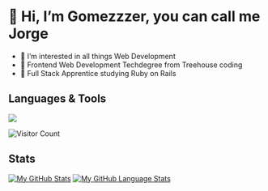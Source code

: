 <h1>👋 Hi, I’m Gomezzzer, you can call me Jorge</h1>
  <ul>
   <li>👀 I’m interested in all things Web Development</li>
   <li> 🌱 Frontend Web Development Techdegree from Treehouse coding</li> 
   <li>💎 Full Stack Apprentice studying Ruby on Rails</li>
  </ul>
  
 <h2>Languages & Tools</h2>
 <p align="left">
  <a href="https://skillicons.dev">
    <img src="https://skillicons.dev/icons?i=js,html,css,react,ruby,rails,github,vscode,)](https://skillicons.dev" />
  </a>
 </p>
 
 
![Visitor Count](https://profile-counter.glitch.me/{gomezzzer-rq}/count.svg)
 
 <h2>Stats</h2>
 
[![My GitHub Stats](https://github-readme-stats.vercel.app/api/?username=gomezzzer&count_private=true&theme=tokyonight&showicons=true)]()
[![My GitHub Language Stats](https://github-readme-stats.vercel.app/api/top-langs/?username=gomezzzer&langs_count=5&theme=tokyonight)]()
<!---

Gomezzzer/Gomezzzer is a ✨ special ✨ repository because its `README.md` (this file) appears on your GitHub profile.
You can click the Preview link to take a look at your changes.
--->
